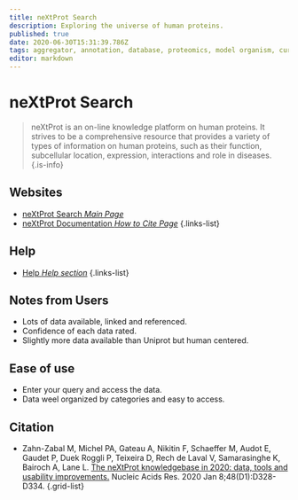 ```yaml
---
title: neXtProt Search
description: Exploring the universe of human proteins.
published: true
date: 2020-06-30T15:31:39.786Z
tags: aggregator, annotation, database, proteomics, model organism, curated, 2020
editor: markdown
---
```


# neXtProt Search

> neXtProt is an on-line knowledge platform on human proteins. It strives to be a comprehensive resource that provides a variety of types of information on human proteins, such as their function, subcellular location, expression, interactions and role in diseases.
{.is-info}

 

## Websites

- [neXtProt Search *Main Page*](https://www.nextprot.org/)
- [neXtProt Documentation *How to Cite Page*](https://www.nextprot.org/about/citing-nextprot)
{.links-list}

## Help
- [Help *Help section*](https://www.nextprot.org/help/simple-search)
{.links-list}

## Notes from Users
- Lots of data available, linked and referenced.
- Confidence of each data rated.
- Slightly more data available than Uniprot but human centered.

## Ease of use
- Enter your query and access the data.
- Data weel organized by categories and easy to access.

## Citation 

- Zahn-Zabal M, Michel PA, Gateau A, Nikitin F, Schaeffer M, Audot E, Gaudet P, Duek Roggli P, Teixeira D, Rech de Laval V, Samarasinghe K, Bairoch A, Lane L. [The neXtProt knowledgebase in 2020: data, tools and usability improvements.](https://academic.oup.com/nar/article/48/D1/D328/5625540) Nucleic Acids Res. 2020 Jan 8;48(D1):D328-D334.
{.grid-list}